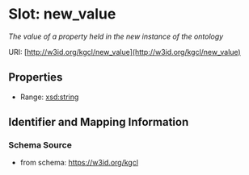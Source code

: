 # Slot: new_value
_The value of a property held in the new instance of the ontology_


URI: [http://w3id.org/kgcl/new_value](http://w3id.org/kgcl/new_value)



<!-- no inheritance hierarchy -->


## Properties

 * Range: [xsd:string](xsd:string)



## Identifier and Mapping Information







### Schema Source


* from schema: https://w3id.org/kgcl



